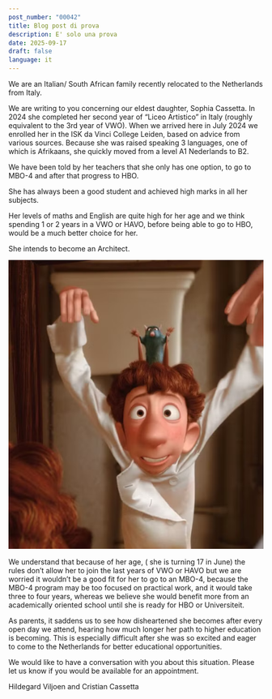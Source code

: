 ```yaml
---
post_number: "00042"
title: Blog post di prova
description: E' solo una prova
date: 2025-09-17
draft: false
language: it
---
```

We are an Italian/ South African family recently relocated to the Netherlands from Italy.

We are writing to you concerning our eldest daughter, Sophia Cassetta. In 2024 she completed her second year of “Liceo Artistico” in Italy (roughly equivalent to the 3rd year of VWO). When we arrived here in July 2024 we enrolled her in the ISK da Vinci College Leiden, based on advice from various sources. Because she was raised speaking 3 languages, one of which is Afrikaans, she quickly moved from a level A1 Nederlands to B2. 

We have been told by her teachers that she only has one option, to go to MBO-4 and after that progress to HBO. 

She has always been a good student and achieved high marks in all her subjects.

Her levels of maths and English are quite high for her age and we think spending 1 or 2 years in a VWO or HAVO, before being able to go to HBO, would be a much better choice for her.

She intends to become an Architect.

![linguini con il topo sulla testa](../../../../assets/images/post-00042/rata.png "Commento alla photo")

We understand that because of her age, ( she is turning 17 in June) the rules don’t allow her to join the last years of VWO or HAVO but we are worried it wouldn’t be a good fit for her to go to an MBO-4, because the MBO-4 program may be too focused on practical work, and it would take three to four years, whereas we believe she would benefit more from an academically oriented school until she is ready for HBO or Universiteit.

As parents, it saddens us to see how disheartened she becomes after every open day we attend, hearing how much longer her path to higher education is becoming. This is especially difficult after she was so excited and eager to come to the Netherlands for better educational opportunities.

We would like to have a conversation with you about this situation. Please let us know if you would be available for an appointment.

Hildegard Viljoen and Cristian Cassetta
